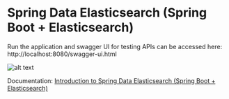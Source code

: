 # Spring Data Elasticsearch (Spring Boot + Elasticsearch)

Run the application and swagger UI for testing APIs can be accessed here: http://localhost:8080/swagger-ui.html

![alt text](https://techburps-5.s3.ap-south-1.amazonaws.com/tech-blog/springboot-elasticsearch-crud.png)

Documentation: [Introduction to Spring Data Elasticsearch (Spring Boot + Elasticsearch)](https://www.codeburps.com/post/spring-data-elasticsearch)
